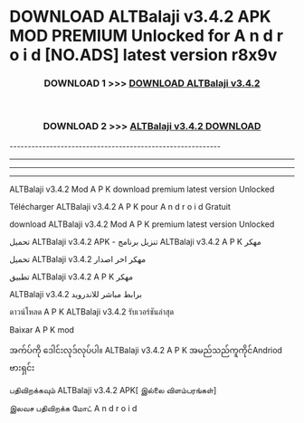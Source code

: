 # DOWNLOAD ALTBalaji v3.4.2 APK MOD PREMIUM Unlocked for A n d r o i d [NO.ADS] latest version r8x9v 



<div align="center">

<h3>DOWNLOAD 1 >>> <a href="https://getmod2.web.app/?judul=ALTBalaji v3.4.2">DOWNLOAD ALTBalaji v3.4.2</a></h3><br>

<h3>DOWNLOAD 2 >>> <a href="https://getmod2.web.app/?judul=ALTBalaji v3.4.2">ALTBalaji v3.4.2 DOWNLOAD </a></h3>

</div>
----------------------------------------------------------

----------------------------------------------------------

----------------------------------------------------------

----------------------------------------------------------

ALTBalaji v3.4.2 Mod A P K download premium latest version Unlocked

Télécharger ALTBalaji v3.4.2 A P K pour A n d r o i d Gratuit

download ALTBalaji v3.4.2 Mod A P K premium latest version Unlocked

تحميل ALTBalaji v3.4.2 APK - تنزيل برنامج ALTBalaji v3.4.2 A P K مهكر

تحميل ALTBalaji v3.4.2 مهكر اخر اصدار

تطبيق ALTBalaji v3.4.2 A P K مهكر

ALTBalaji v3.4.2 برابط مباشر للاندرويد

ดาวน์โหลด A P K ALTBalaji v3.4.2 รับเวอร์ชันล่าสุด

Baixar A P K mod

အက်ပ်ကို ဒေါင်းလုဒ်လုပ်ပါ။ ALTBalaji v3.4.2 A P K အမည်သည်ကူကိုင်Andriod ဗားရှင်း

பதிவிறக்கவும் ALTBalaji v3.4.2 APK[ இல்லை விளம்பரங்கள்] 
 
இலவச பதிவிறக்க மோட் A n d r o i d



